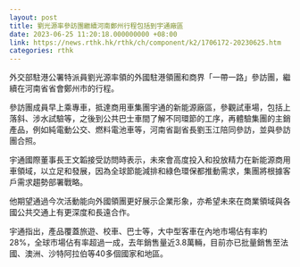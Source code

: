 ```yaml
---
layout: post
title: 劉光源率參訪團繼續河南鄭州行程包括到宇通廠區
date: 2023-06-25 11:20:18.000000000 +08:00
link: https://news.rthk.hk/rthk/ch/component/k2/1706172-20230625.htm
categories: rthk
---
```


外交部駐港公署特派員劉光源率領的外國駐港領團和商界「一帶一路」參訪團，繼續在河南省省會鄭州市的行程。

參訪團成員早上乘專車，抵達商用車集團宇通的新能源廠區，參觀試車場，包括上落斜、涉水試驗等，之後到公共巴士車間了解不同環節的工序，再體驗集團的主銷產品，例如純電動公交、燃料電池車等，河南省副省長劉玉江陪同參訪，並與參訪團合照。

宇通國際董事長王文韜接受訪問時表示，未來會高度投入和投放精力在新能源商用車領域，以立足和發展，因為全球節能減排和綠色環保都推動需求，集團將根據客戶需求趨勢部署戰略。

他期望通過今次活動能向外國領團更好展示企業形象，亦希望未來在商業領域與各國公共交通上有更深度和長遠合作。

宇通指出，產品覆蓋旅遊、校車、巴士等，大中型客車在內地市場佔有率約28%，全球市場佔有率超過一成，去年銷售量近3.8萬輛，目前亦已批量銷售至法國、澳洲、沙特阿拉伯等40多個國家和地區。
